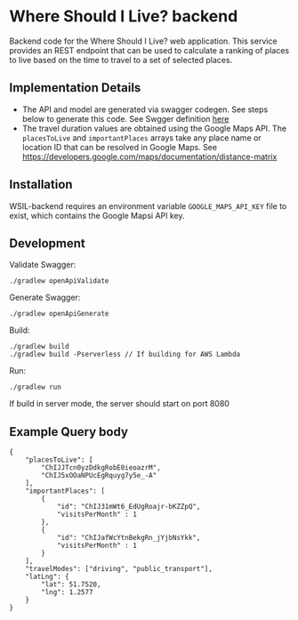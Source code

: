 # Where Should I Live? backend #
Backend code for the Where Should I Live? web application. This service provides an REST endpoint that can be used to calculate a ranking of places to live based on the time to travel to a set of selected places.

## Implementation Details
- The API and model are generated via swagger codegen. See steps below to generate this code. See Swgger definition [here](https://github.com/ehockedy/wsil-shared/blob/main/wsil.yaml)
- The travel duration values are obtained using the Google Maps API. The `placesToLive` and `importantPlaces` arrays take any place name or location ID that can be resolved in Google Maps. See https://developers.google.com/maps/documentation/distance-matrix

## Installation
WSIL-backend requires an environment variable `GOOGLE_MAPS_API_KEY` file to exist, which contains the Google Mapsi API key.

## Development
Validate Swagger:
``` 
./gradlew openApiValidate
``` 

Generate Swagger:
``` 
./gradlew openApiGenerate
``` 

Build:
```
./gradlew build
./gradlew build -Pserverless // If building for AWS Lambda
```

Run:
``` 
./gradlew run
``` 
If build in server mode, the server should start on port 8080

## Example Query body
```
{
    "placesToLive": [
        "ChIJJTcn0yzDdkgRobE0ieoazrM",
        "ChIJ5xOOaNPUcEgRquyg7y5e_-A"
    ],
    "importantPlaces": [
        {
            "id": "ChIJ31mWt6_EdUgRoajr-bKZZpQ",
            "visitsPerMonth" : 1
        },
        {
            "id": "ChIJafWcYtnBekgRn_jYjbNsYkk",
            "visitsPerMonth" : 1
        }
    ],
    "travelModes": ["driving", "public_transport"],
    "latLng": {
        "lat": 51.7520,
        "lng": 1.2577
    }
}
```
